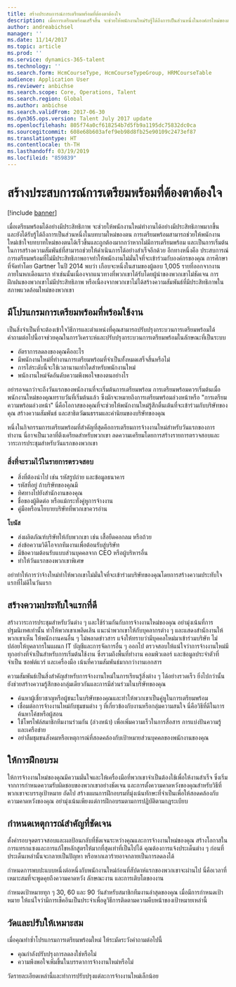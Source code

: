 ```yaml
---
title: สร้างประสบการณ์การเตรียมพร้อมที่ต้องตาต้องใจ
description: เมื่อการเตรียมพร้อมเสร็จสิ้น จะช่วยให้พนักงานใหม่รับรู้ได้ถึงการเป็นส่วนหนึ่งในองค์กรใหม่ของตน
author: andreabichsel
manager: ''
ms.date: 11/14/2017
ms.topic: article
ms.prod: ''
ms.service: dynamics-365-talent
ms.technology: ''
ms.search.form: HcmCourseType, HcmCourseTypeGroup, HRMCourseTable
audience: Application User
ms.reviewer: anbichse
ms.search.scope: Core, Operations, Talent
ms.search.region: Global
ms.author: anbichse
ms.search.validFrom: 2017-06-30
ms.dyn365.ops.version: Talent July 2017 update
ms.openlocfilehash: 805f74a0cf618254b7d5fb9a1195dc75832dc0ca
ms.sourcegitcommit: 608e68b603afef9eb98d8fb25e90109c2473ef87
ms.translationtype: HT
ms.contentlocale: th-TH
ms.lasthandoff: 03/19/2019
ms.locfileid: "859839"
---
```

# <a name="create-an-engaging-onboarding-experience"></a>สร้างประสบการณ์การเตรียมพร้อมที่ต้องตาต้องใจ

[!include [banner](includes/banner.md)]

เมื่อเตรียมพร้อมได้อย่างมีประสิทธิภาพ จะช่วยให้พนักงานใหม่ทำงานได้อย่างมีประสิทธิภาพมากขึ้น และยังได้รับรู้ได้ถึงการเป็นส่วนหนึ่งในบทบามใหม่ของตน การเตรียมพร้อมสามารถช่วยให้พนักงานใหม่เข้าใจบทบาทใหม่ของตนได้เร็วขึ้นและถูกต้องมากกว่าหากไม่มีการเตรียมพร้อม และเป็นการเริ่มต้นในการสร้างความสัมพันธ์ที่สามารถช่วยให้ดำเนินการได้อย่างสำเร็จอีกด้วย อีกทางหนึ่งคือ ประสบการณ์การเตรียมพร้อมที่ไม่มีประสิทธิภาพอาจทำให้พนักงานไม่มั่นใจที่จะเข้าร่วมกับองค์กรของคุณ การศึกษาที่จัดทำโดย Gartner ในปี 2014 พบว่า เกือบจะหนึ่งในสามของผู้ตอบ 1,005 รายที่ออกจากงานภายในหกเดือนแรก ทำเช่นนั้นเนื่องจากแนวทางที่พวกเขาได้รับโดยผู้นำของพวกเขาไม่ชัดเจน การฝึกฝนของพวกเขาไม่มีประสิทธิภาพ หรือเนื่องจากพวกเขาไม่ได้สร้างความสัมพันธ์ที่มีประสิทธิภาพในสภาพแวดล้อมใหม่ของพวกเขา

## <a name="have-an-onboarding-program-in-place"></a>มีโปรแกรมการเตรียมพร้อมที่พร้อมใช้งาน
เป็นสิ่งจำเป็นที่จะต้องเข้าใจวิธีการและตำแหน่งที่คุณสามารถปรับปรุงกระบวนการเตรียมพร้อมได้ คำถามต่อไปนี้อาจช่วยคุณในการวิเคราะห์และปรับปรุงกระบวนการเตรียมพร้อมในลักษณะที่เป็นระบบ

- อัตราการลดลงของคุณคืออะไร
- มีพนักงานใหม่ที่ทำงานการเตรียมพร้อมที่จำเป็นทั้งหมดเสร็จสิ้นหรือไม่
- การไล่ระดับนี้จะใช้เวลานานเท่าใดสำหรับพนักงานใหม่
- พนักงานใหม่จัดอันดับความพึงพอใจของตนอย่างไร

อย่ารอจนกว่าจะถึงวันแรกของพนักงานที่จะเริ่มต้นการเตรียมพร้อม การเตรียมพร้อมควรเริ่มต้นเมื่อพนักงานใหม่ของคุณทราบวันที่เริ่มต้นแล้ว ซึ่งมักจะหมายถึงการเตรียมพร้อมล่วงหน้าหรือ "การเตรียมความพร้อมล่วงหน้า" นี่คือโอกาสของคุณที่จะช่วยให้พนักงานใหม่รู้สึกตื่นเต้นที่จะเข้าร่วมกับบริษัทของคุณ สร้างความสัมพันธ์ และสาธิตวัฒนธรรมและค่านิยมของบริษัทของคุณ

หนึ่งในกิจกรรมการเตรียมพร้อมที่สำคัญที่สุดคือการเตรียมการจ้างงานใหม่สำหรับวันแรกของการทำงาน นี่อาจเป็นเวลาที่ตึงเครียดสำหรับพวกเขา ลดความเครียมโดยการสร้างรายการตรวจสอบและวาระการประชุมสำหรับวันแรกของพวกเขา

### <a name="what-to-include-in-a-checklist"></a>สิ่งที่จะรวมไว้ในรายการตรวจสอบ

- สิ่งที่ต้องนำไป เช่น รหัสรูปถ่าย และข้อมูลธนาคาร
- รหัสที่อยู่ ถ้าบริษัทของคุณมี
- ทิศทางไปยังสำนักงานของคุณ
- ชื่อของผู้ติดต่อ หรือแม้กระทั่งคู่หูการจ้างงาน
- คู่มือหรือนโยบายบริษัทที่พวกเขาควรอ่าน

**โบนัส**

- ส่งผลิตภัณฑ์บริษัทให้กับพวกเขา เช่น เสื้อยืดคอกลม หรือถ้วย
- ส่งข้อความวิดีโอจากทีมงานเพื่อต้อนรับสู่บริษัท
- มีข้อความต้อนรับแบบส่วนบุคคลจาก CEO หรือผู้บริหารอื่น
- ทำให้วันแรกของพวกเขาพิเศษ

อย่าทำให้การว่าจ้างใหม่ทำให้พวกเขาไม่มั่นใจที่จะเข้าร่วมบริษัทของคุณโดยการสร้างความประทับใจแรกที่ไม่ดีในวันแรก

## <a name="create-a-good-first-impression"></a>สร้างความประทับใจแรกที่ดี

สร้างวาระการประชุมสำหรับวันต่าง ๆ และใช้ร่วมกันกับการจ้างงานใหม่ของคุณ อย่ามุ่งเน้นที่การปฐมนิเทศเท่านั้น ทำให้พวกเขาเพลิดเลิน แนะนำพวกเขาให้กับบุคลากรต่าง ๆ และแสดงสำนักงานให้พวกเขาเห็น ให้พนักงานคนอื่น ๆ ไม่พลาดข่าวสาร แจ้งให้ทราบว่ามีบุคคลใหม่มาเข้าร่วมบริษัท ไม่ปล่อยให้บุคลากรในแผนก IT บัญชีและการจัดการอื่น ๆ ออกไป ตรวจสอบให้แน่ใจว่าการจ้างงานใหม่มีทุกอย่างที่จำเป็นสำหรับการเริ่มต้นใช้งาน ซึ่งรวมถึงพื้นที่ทำงาน คอมพิวเตอร์ และข้อมูลประจำตัวที่จำเป็น ซอฟต์แวร์ และเครื่องมือ เน้นที่ความสัมพันธ์มากกว่างานเอกสาร

ความสัมพันธ์เป็นสิ่งสำคัญสำหรับการจ้างงานใหม่ในการเรียนรู้สิ่งต่าง ๆ ได้อย่างรวดเร็ว ยิ่งไปกว่านั้น ยังช่วยสร้างความรู้สึกของกลุ่มเดียวกันและการมีส่วนร่วมในบริษัทของคุณ

- ค้นหาผู้เชี่ยวชาญหรือผู้ชนะในบริษัทของคุณและทำให้พวกเขาเป็นคู่หูในการเตรียมพร้อม
- เชื่อมต่อการจ้างงานใหม่กับชุมชนต่าง ๆ ที่เกี่ยวข้องกับงานหรือกลุ่มความสนใจ นี่คือวิธีที่ดีในการค้นหาโค้ชหรือผู้สอน
- ใช้โพรไฟล์สมาชิกทีมงานร่วมกัน (ล่วงหน้า) เพื่อเพิ่มความเร็วในการสื่อสาร การแบ่งปันความรู้ และเครือข่าย
- อย่าลืมชุมชนสังคมหรือเหตุการณ์ที่สอดคล้องกับเป้าหมายส่วนบุคคลของพนักงานของคุณ

## <a name="provide-training"></a>ให้การฝึกอบรม

ให้การจ้างงานใหม่ของคุณมีความมั่นใจและให้เครื่องมือที่พวกเขาจำเป็นต้องใช้เพื่อให้งานสำเร็จ ซึ่งเริ่มจากการกำหนดความรับผิดชอบของพวกเขาอย่างชัดเจน และการตั้งความคาดหวังของคุณสำหรับวิธีที่พวกเขาจะบรรลุเป้าหมาย ถัดไป สร้างแผนการฝึกอบรมที่มุ่งเน้นทักษะที่จำเป็นเพื่อให้สอดคล้องกับความคาดหวังของคุณ อย่ามุ่งเน้นเพียงแต่การฝึกอบรมตามการปฏิบัติตามกฎระเบียบ

## <a name="set-clear-milestones"></a>กำหนดเหตุการณ์สำคัญที่ชัดเจน

ตั้งค่ารอบจุดตรวจสอบและผลป้อนกลับที่ชัดเจนระหว่างคุณและการจ้างงานใหม่ของคุณ สร้างโอกาสในการแทรกแซงและการแก้ไขหลักสูตรให้มากที่สุดเท่าที่เป็นไปได้ คุณต้องการแจ้งประเด็นต่าง ๆ ก่อนที่ประเด็นเหล่านั้นจะกลายเป็นปัญหา หรือหากเลวร้ายอาจกลายเป็นการลดลงได้

กำหนดการพบปะแบบหนึ่งต่อหนึ่งกับพนักงานใหม่ก่อนที่สัปดาห์แรกของพวกเขาจะผ่านไป นี่คือเวลาที่เหมาะสมที่จะพูดคุยถึงความคาดหวัง ลักษณะงาน และการเติบโตของงาน

กำหนดเป้าหมายทุก ๆ 30, 60 และ 90 วันสำหรับสมาชิกทีมงานล่าสุดของคุณ เมื่อมีการกำหนดเป้าหมาย ให้แน่ใจว่ามีการเช็คอินเป็นประจำเพื่อดูวิธีการติดตามความคืบหน้าของเป้าหมายเหล่านี้

## <a name="measure-and-optimize"></a>วัดและปรับให้เหมาะสม

เมื่อคุณทำซ้ำโปรแกรมการเตรียมพร้อมใหม่ ให้ระมัดระวังคำถามต่อไปนี้ 

- คุณกำลังปรับปรุงการลดลงใช่หรือไม่
- ความพึงพอใจเพิ่มขึ้นในบรรดาการจ้างงานใหม่หรือไม่ 

วัดรายละเอียดเหล่านี้และทำการปรับปรุงแต่ละการจ้างงานใหม่เล็กน้อย

